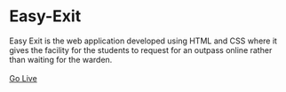 # Easy-Exit
Easy Exit is the web application developed using  HTML and CSS where it gives the facility for the students to request for an outpass  online rather than waiting for the warden.    
<br>
<a href="https://sachidananda-17.github.io/Easy-Exit/">Go Live</a>

